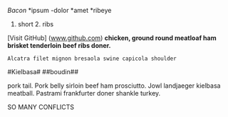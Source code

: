_Bacon_
*ipsum
-dolor
*amet
*ribeye
1. short 2. ribs

[Visit GitHub] (www.github.com)
**chicken, ground round meatloaf ham brisket tenderloin beef ribs doner.**

`Alcatra filet mignon bresaola swine capicola shoulder`

#Kielbasa#
##boudin##

pork tail. Pork belly sirloin beef ham prosciutto. Jowl landjaeger kielbasa meatball. Pastrami frankfurter doner shankle turkey.

SO MANY CONFLICTS